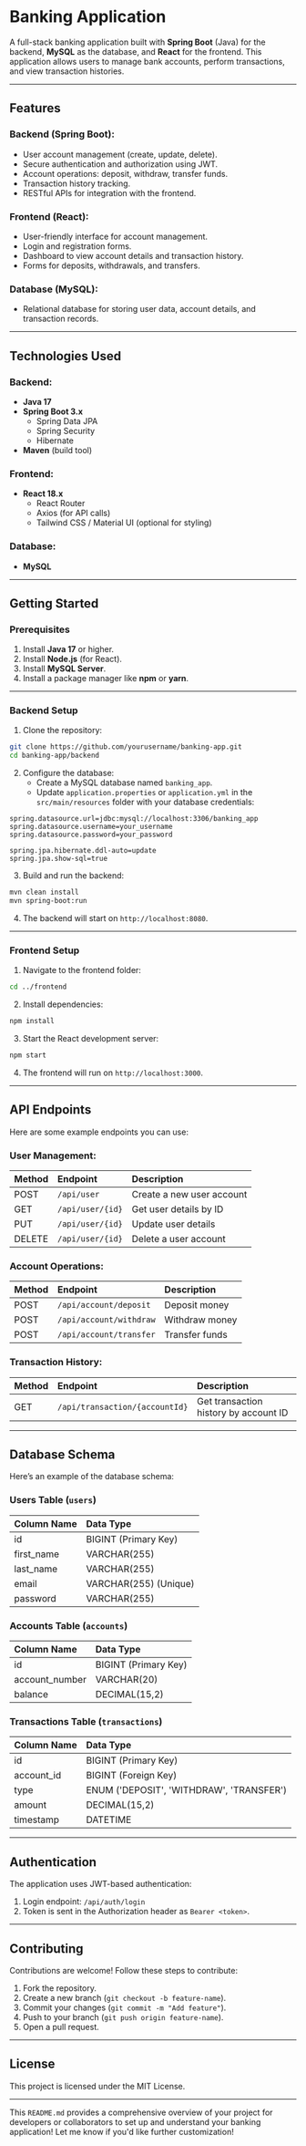# **Banking Application**

A full-stack banking application built with **Spring Boot** (Java) for the backend, **MySQL** as the database, and **React** for the frontend. This application allows users to manage bank accounts, perform transactions, and view transaction histories.

---

## **Features**

### Backend (Spring Boot):

- User account management (create, update, delete).
- Secure authentication and authorization using JWT.
- Account operations: deposit, withdraw, transfer funds.
- Transaction history tracking.
- RESTful APIs for integration with the frontend.


### Frontend (React):

- User-friendly interface for account management.
- Login and registration forms.
- Dashboard to view account details and transaction history.
- Forms for deposits, withdrawals, and transfers.


### Database (MySQL):

- Relational database for storing user data, account details, and transaction records.

---

## **Technologies Used**

### Backend:

- **Java 17**
- **Spring Boot 3.x**
    - Spring Data JPA
    - Spring Security
    - Hibernate
- **Maven** (build tool)


### Frontend:

- **React 18.x**
    - React Router
    - Axios (for API calls)
    - Tailwind CSS / Material UI (optional for styling)


### Database:

- **MySQL**

---

## **Getting Started**

### Prerequisites

1. Install **Java 17** or higher.
2. Install **Node.js** (for React).
3. Install **MySQL Server**.
4. Install a package manager like **npm** or **yarn**.

---

### Backend Setup

1. Clone the repository:

```bash
git clone https://github.com/yourusername/banking-app.git
cd banking-app/backend
```

2. Configure the database:
    - Create a MySQL database named `banking_app`.
    - Update `application.properties` or `application.yml` in the `src/main/resources` folder with your database credentials:

```properties
spring.datasource.url=jdbc:mysql://localhost:3306/banking_app
spring.datasource.username=your_username
spring.datasource.password=your_password

spring.jpa.hibernate.ddl-auto=update
spring.jpa.show-sql=true
```

3. Build and run the backend:

```bash
mvn clean install
mvn spring-boot:run
```

4. The backend will start on `http://localhost:8080`.

---

### Frontend Setup

1. Navigate to the frontend folder:

```bash
cd ../frontend
```

2. Install dependencies:

```bash
npm install
```

3. Start the React development server:

```bash
npm start
```

4. The frontend will run on `http://localhost:3000`.

---

## **API Endpoints**

Here are some example endpoints you can use:

### User Management:

| Method | Endpoint | Description |
| :-- | :-- | :-- |
| POST | `/api/user` | Create a new user account |
| GET | `/api/user/{id}` | Get user details by ID |
| PUT | `/api/user/{id}` | Update user details |
| DELETE | `/api/user/{id}` | Delete a user account |

### Account Operations:

| Method | Endpoint | Description |
| :-- | :-- | :-- |
| POST | `/api/account/deposit` | Deposit money |
| POST | `/api/account/withdraw` | Withdraw money |
| POST | `/api/account/transfer` | Transfer funds |

### Transaction History:

| Method | Endpoint | Description |
| :-- | :-- | :-- |
| GET | `/api/transaction/{accountId}` | Get transaction history by account ID |

---

## **Database Schema**

Here’s an example of the database schema:

### Users Table (`users`)

| Column Name | Data Type |
| :-- | :-- |
| id | BIGINT (Primary Key) |
| first_name | VARCHAR(255) |
| last_name | VARCHAR(255) |
| email | VARCHAR(255) (Unique) |
| password | VARCHAR(255) |

### Accounts Table (`accounts`)

| Column Name | Data Type |
| :-- | :-- |
| id | BIGINT (Primary Key) |
| account_number | VARCHAR(20) |
| balance | DECIMAL(15,2) |

### Transactions Table (`transactions`)

| Column Name | Data Type |
| :-- | :-- |
| id | BIGINT (Primary Key) |
| account_id | BIGINT (Foreign Key) |
| type | ENUM ('DEPOSIT', 'WITHDRAW', 'TRANSFER') |
| amount | DECIMAL(15,2) |
| timestamp | DATETIME |

---

## **Authentication**

The application uses JWT-based authentication:

1. Login endpoint: `/api/auth/login`
2. Token is sent in the Authorization header as `Bearer <token>`.

---

## **Contributing**

Contributions are welcome! Follow these steps to contribute:

1. Fork the repository.
2. Create a new branch (`git checkout -b feature-name`).
3. Commit your changes (`git commit -m "Add feature"`).
4. Push to your branch (`git push origin feature-name`).
5. Open a pull request.

---

## **License**

This project is licensed under the MIT License.

---

This `README.md` provides a comprehensive overview of your project for developers or collaborators to set up and understand your banking application! Let me know if you'd like further customization!

